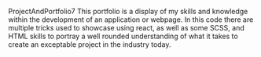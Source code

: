 ProjectAndPortfolio7
This portfolio is a display of my skills and knowledge within the development of an application or webpage. In this code there are multiple tricks used to showcase using react, as well as some SCSS, and HTML skills to portray a well rounded understanding of what it takes to create an exceptable project in the industry today.